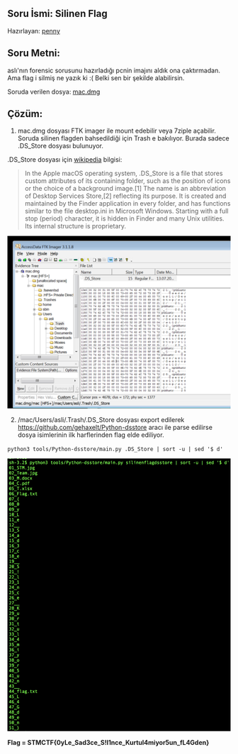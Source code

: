 ## Soru İsmi: Silinen Flag
Hazırlayan: [penny](https://github.com/pennylaneparker)
## Soru Metni: 

aslı'nın forensic sorusunu hazırladığı pcnin imajını aldık ona çaktırmadan. Ama flag i silmiş ne yazık ki :( Belki sen bir şekilde alabilirsin.

Soruda verilen dosya: [mac.dmg](mac.dmg)

## Çözüm: 

1. mac.dmg dosyası FTK imager ile mount edebilir veya 7ziple açabilir. Soruda silinen flagden bahsedildiği için Trash e bakılıyor. Burada sadece .DS_Store dosyası bulunuyor. 

.DS_Store dosyası için [wikipedia](https://en.wikipedia.org/wiki/.DS_Store) bilgisi:

> In the Apple macOS operating system, .DS_Store is a file that stores custom attributes of its containing folder, such as the position of icons or the choice of a background image.[1] The name is an abbreviation of Desktop Services Store,[2] reflecting its purpose. It is created and maintained by the Finder application in every folder, and has functions similar to the file desktop.ini in Microsoft Windows. Starting with a full stop (period) character, it is hidden in Finder and many Unix utilities. Its internal structure is proprietary.

![Preview](s1.png)

2. /mac/Users/asli/.Trash/.DS_Store dosyası export edilerek https://github.com/gehaxelt/Python-dsstore aracı ile parse edilirse dosya isimlerinin ilk harflerinden flag elde ediliyor.

`python3 tools/Python-dsstore/main.py .DS_Store | sort -u | sed '$ d'`

![Preview](s2.png)

**Flag  = STMCTF{0yLe_Sad3ce_S!l1nce_Kurtul4miyor5un_fL4Gden}**
